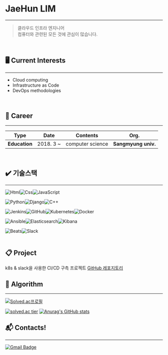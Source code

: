 # JaeHun LIM
----------------------------------
> 클라우드 인프라 엔지니어<br>
> 컴퓨터와 관련된 모든 것에 관심이 많습니다.
<br>





## 🖥️ Current Interests
------------------------------------------
- Cloud computing
- Infrastructure as Code
- DevOps methodologies
<br>


## 📜 Career
------------------------------------------
| **Type** | **Date** | **Contents** | **Org.** |
|:--------:|:--------:|:--------:|:--------:|
| **Education** | 2018. 3 ~ | computer science | **Sangmyung univ.** |
<br>


## ✔️ 기술스택
------------------------------------------
<img alt="Html" src="https://img.shields.io/badge/HTML5-E34F26.svg?&style=for-the-badge&logo=HTML5&logoColor=white"/><img alt="Css" src="https://img.shields.io/badge/CSS3-1572B6.svg?&style=for-the-badge&logo=CSS3&logoColor=white"/><img alt="JavaScript" src="https://img.shields.io/badge/JavaScript-F7DF1E.svg?&style=for-the-badge&logo=JavaScript&logoColor=black"/>

<img alt="Python" src="https://img.shields.io/badge/Python-3776AB.svg?&style=for-the-badge&logo=Python&logoColor=white"/><img alt="Django" src="https://img.shields.io/badge/Django-092E20.svg?&style=for-the-badge&logo=Django&logoColor=white"/><img alt="C++" src="https://img.shields.io/badge/C++-00599C.svg?&style=for-the-badge&logo=c%2B%2B&logoColor=white"/>

<img alt="Jenkins" src="https://img.shields.io/badge/Jenkins-D24939.svg?&style=for-the-badge&logo=Jenkins&logoColor=white"/><img alt="GitHub" src="https://img.shields.io/badge/GitHub-181717.svg?&style=for-the-badge&logo=GitHub&logoColor=white"/><img alt="Kubernetes" src="https://img.shields.io/badge/Kubernetes-326CE5.svg?&style=for-the-badge&logo=Kubernetes&logoColor=white"/><img alt="Docker" src="https://img.shields.io/badge/Docker-2496ED.svg?&style=for-the-badge&logo=Docker&logoColor=white"/>

<img alt="Ansible" src="https://img.shields.io/badge/Ansible-EE0000.svg?&style=for-the-badge&logo=Ansible&logoColor=white"/><img alt="Elasticsearch" src="https://img.shields.io/badge/Elasticsearch-005571.svg?&style=for-the-badge&logo=elasticsearch&logoColor=white"/><img alt="Kibana" src="https://img.shields.io/badge/Kibana-009287.svg?&style=for-the-badge&logo=kibana&logoColor=white"/>

<img alt="Beats" src="https://img.shields.io/badge/Beats-6E418C.svg?&style=for-the-badge&logo=elastic-stack&logoColor=white"/><img alt="Slack" src="https://img.shields.io/badge/Slack-4A154B.svg?&style=for-the-badge&logo=Slack&logoColor=white"/>
<br><br>

## 📋 Project
k8s & slack을 사용한 CI/CD 구측 프로젝트 [GitHub 레포지토리](https://github.com/walloonam/Toy_Project_02)



## 📝 Algorithm
------------------------------------------
[![Solved.ac프로필](http://mazassumnida.wtf/api/mini/generate_badge?boj=jh37106)](https://solved.ac/jh37106)

[![solved.ac tier](http://mazassumnida.wtf/api/v2/generate_badge?boj=jh37106)](https://solved.ac/jh37106)
[![Anurag's GitHub stats](https://github-readme-stats.vercel.app/api?username=walloonam)](https://github.com/walloonam/github-readme-stats)
<br>


## :mailbox_with_mail: Contacts!
------------------------------------------
[![Gmail Badge](https://img.shields.io/badge/Gmail-d14836?style=flat-square&logo=Gmail&logoColor=white&link=mailto:jh37106@gmail.com)](mailto:jh37106@gmail.com) 
